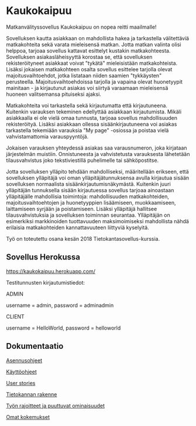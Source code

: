 # Kaukokaipuu

Matkanvälityssovellus Kaukokaipuu on nopea reitti maailmalle! 

Sovelluksen kautta asiakkaan on mahdollista hakea ja tarkastella välitettäviä matkakohteita sekä varata mieleisensä matkan. Jotta matkan valinta olisi helppoa, tarjoaa sovellus kattavat esittelyt kustakin matkakohteesta. Sovelluksen asiakasläheisyyttä korostaa se, että sovelluksen rekisteröityneet asiakkaat voivat "tykätä" mieleisistään matkakohteista. Lisäksi jokaisen matkakohteen osalta sovellus esittelee tarjolla olevat majoitusvaihtoehdot, jotka listataan niiden saamien "tykkäysten" perusteella. Majoitusvaihtoehdoissa tarjolla ja vapaina olevat huonetyypit mainitaan - ja kirjautunut asiakas voi siirtyä varaamaan mieleisensä huoneen valitsemansa pituiseksi ajaksi.

Matkakohteita voi tarkastella sekä kirjautumatta että kirjautuneena. Kuitenkin varauksen tekeminen edellyttää asiakkaan kirjautumista. Mikäli asiakkaalla ei ole vielä omaa tunnusta, tarjoaa sovellus mahdollisuuden rekisteröityä. Lisäksi asiakkaan ollessa sisäänkirjautuneena voi asiakas tarkastella tekemiään varauksia "My page" -osiossa ja poistaa vielä vahvistamattomia varauspyyntöjä.

Jokaisen varauksen yhteydessä asiakas saa varausnumeron, joka kirjataan järjestelmän muistiin. Onnistuneesta ja vahvistetusta varauksesta lähetetään tilausvahvistus joko tekstiviestillä puhelimelle tai sähköpostitse.

Jotta sovelluksen ylläpito tehdään mahdolliseksi, määritellään erikseen, että sovelluksen ylläpitäjä voi oman ylläpitäjätunnuksensa avulla kirjautua sisään sovelluksen normaalista sisäänkirjautumisnäkymästä. Kuitenkin juuri ylläpitäjän tunnuksella sisään kirjautuessa sovellus tarjoaa ainoastaan ylläpitäjälle mahdollisia toimintoja: mahdollisuuden matkakohteiden, majoitusvaihtoehtojen ja huonetyyppien lisäämiseen, muokkaamiseen, laittamiseen syrjään ja poistamiseen. Lisäksi ylläpitäjä hallitsee tilausvahvistuksia ja sovelluksen toiminnan seurantaa. Ylläpitäjän on esimerkiksi markkinoiden tuottavuuden maksimoimiseksi mahdollista nähdä erilaisia matkakohteiden kannattavuuteen liittyviä kyselyitä.

Työ on toteutettu osana kesän 2018 Tietokantasovellus-kurssia.

## Sovellus Herokussa
https://kaukokaipuu.herokuapp.com/

Testitunnusten kirjautumistiedot: 

ADMIN

username = admin, password = adminadmin

CLIENT

username = HelloWorld, password = helloworld

## Dokumentaatio

[Asennusohjeet](https://github.com/heidihas/Kaukokaipuu/blob/master/documentation/asennusohjeet.md)

[Käyttöohjeet](https://github.com/heidihas/Kaukokaipuu/blob/master/documentation/k%C3%A4ytt%C3%B6ohjeet.md)

[User stories](https://github.com/heidihas/Kaukokaipuu/blob/master/documentation/userstories.md)

[Tietokannan rakenne](https://github.com/heidihas/Kaukokaipuu/blob/master/documentation/tietokantakaavio.md)

[Työn rajoitteet ja puuttuvat ominaisuudet](https://github.com/heidihas/Kaukokaipuu/blob/master/documentation/rajoitteetpuutteet.md)

[Omat kokemukset](https://github.com/heidihas/Kaukokaipuu/blob/master/documentation/kokemukset.md)
